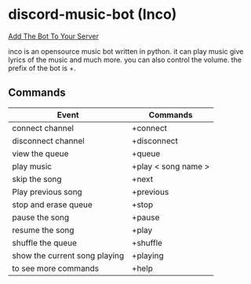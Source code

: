 # discord-music-bot (Inco)

<a href="https://discord.com/api/oauth2/authorize?client_id=861857305686966273&permissions=8&scope=bot">Add The Bot To Your Server</a>

inco is an opensource music bot written in python. it can play music give lyrics of the music and much more. you can also control the volume. the prefix of the bot is +.

## Commands

| Event   | Commands |
| -------- | ---------- |
| connect channel     | +connect     |
| disconnect channel | +disconnect       |
| view the queue | +queue |
| play music | +play < song name > |
| skip the song | +next |
| Play previous song | +previous |
| stop and erase queue | +stop |
| pause the song | +pause |
| resume the song | +play |
| shuffle the queue | +shuffle |
| show the current song playing | +playing |
| to see more commands | +help |
